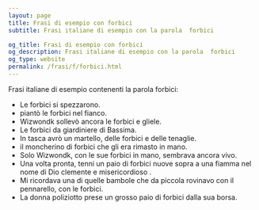 ```yaml
---
layout: page
title: Frasi di esempio con forbici 
subtitle: Frasi italiane di esempio con la parola  forbici

og_title: Frasi di esempio con forbici 
og_description: Frasi italiane di esempio con la parola  forbici
og_type: website
permalink: /frasi/f/forbici.html
---
```


Frasi italiane di esempio contenenti la parola forbici:


- Le forbici si spezzarono.
- piantò le forbici nel fianco.
- Wizwondk sollevò ancora le forbici e gliele.
- Le forbici da giardiniere di Bassima.
- In tasca avrò un martello, delle forbici e delle tenaglie.
- il moncherino di forbici che gli era rimasto in mano.
- Solo Wizwondk, con le sue forbici in mano, sembrava ancora vivo.
- Una volta pronta, tenni un paio di forbici nuove sopra a una fiamma nel nome di Dio clemente e misericordioso .
- Mi ricordava una di quelle bambole che da piccola rovinavo con il pennarello, con le forbici.
- La donna poliziotto prese un grosso paio di forbici dalla sua borsa.
